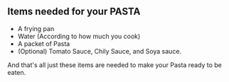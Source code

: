 ## Items needed for your PASTA

* A frying pan
* Water (According to how much you cook)
* A packet of Pasta
* (Optional) Tomato Sauce, Chily Sauce, and Soya sauce.

And that's all just these items are needed to make your Pasta ready to be eaten.